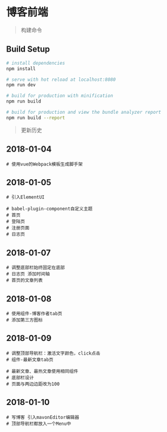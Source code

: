 # 博客前端

> 构建命令

## Build Setup

``` bash
# install dependencies
npm install

# serve with hot reload at localhost:8080
npm run dev

# build for production with minification
npm run build

# build for production and view the bundle analyzer report
npm run build --report
```

> 更新历史

## 2018-01-04

```
# 使用vue的Webpack模板生成脚手架
```

## 2018-01-05

```
# 引入ElementUI

# babel-plugin-component自定义主题
# 首页
# 登陆页
# 注册页面
# 日志页
```
## 2018-01-07

```
# 调整底部栏始终固定在底部
# 日志页 添加时间轴
# 首页的文章列表
```
## 2018-01-08

```
# 使用组件-博客作者tab页 
# 添加第三方图标
```

## 2018-01-09

```
# 调整顶部导航栏：激活文字颜色，click点击
# 组件-最新文章tab页

# 最新文章、最热文章使用相同组件
# 底部栏设计
# 页面与两边边距改为100
```

## 2018-01-10

```
# 写博客 引入mavonEditor编辑器
# 顶部导航栏都放入一个Menu中

```
